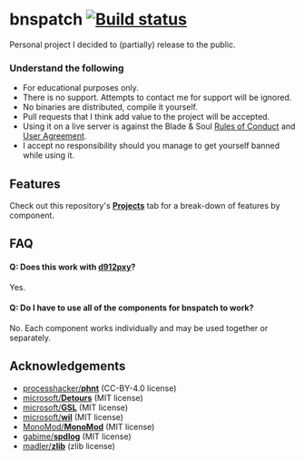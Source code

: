 # bnspatch [![Build status](https://ci.appveyor.com/api/projects/status/altu43hhdd5akowp?svg=true)](https://ci.appveyor.com/project/zeffy/bnspatch)
Personal project I decided to (partially) release to the public.

### Understand the following
- For educational purposes only.
- There is no support. Attempts to contact me for support will be ignored.
- No binaries are distributed, compile it yourself.
- Pull requests that I think add value to the project will be accepted.
- Using it on a live server is against the Blade & Soul [Rules of Conduct][0] and [User Agreement][1].
- I accept no responsibility should you manage to get yourself banned while using it.

## Features
Check out this repository's [**Projects**](https://github.com/zeffy/bnspatch/projects) tab for a
break-down of features by component.

## FAQ

#### Q: Does this work with [**d912pxy**][3]?
Yes.

#### Q: Do I have to use all of the components for bnspatch to work?
No. Each component works individually and may be used together or separately.

## Acknowledgements
- [processhacker/**phnt**][4] (CC-BY-4.0 license)
- [microsoft/**Detours**][5] (MIT license)
- [microsoft/**GSL**][6] (MIT license)
- [microsoft/**wil**][7] (MIT license)
- [MonoMod/**MonoMod**][8] (MIT license)
- [gabime/**spdlog**][9] (MIT license)
- [madler/**zlib**][10] (zlib license)

[0]: https://us.ncsoft.com/en/legal/user-agreements/blade-and-soul-rules-of-conduct.php
[1]: https://us.ncsoft.com/en/legal/user-agreements/blade-and-soul-user-agreement.php
[2]: https://docs.unrealengine.com/udk/Three/CommandLineArguments.html
[3]: https://github.com/megai2/d912pxy
[4]: https://github.com/processhacker/phnt
[5]: https://github.com/microsoft/Detours
[6]: https://github.com/microsoft/GSL
[7]: https://github.com/microsoft/wil
[8]: https://github.com/MonoMod/MonoMod
[9]: https://github.com/gabime/spdlog
[10]: https://github.com/madler/zlib
